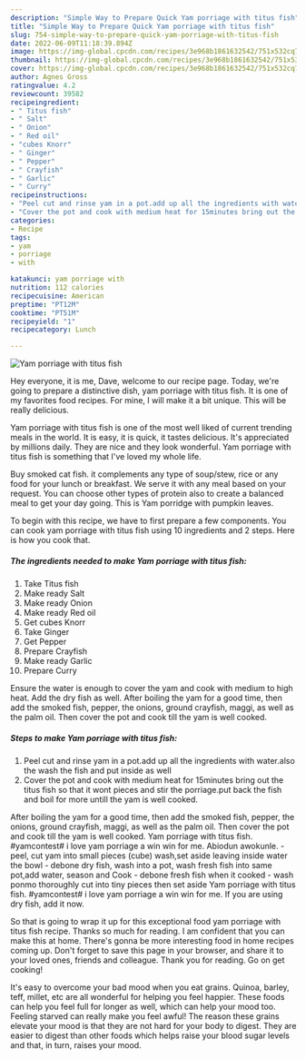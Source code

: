 ```yaml
---
description: "Simple Way to Prepare Quick Yam porriage with titus fish"
title: "Simple Way to Prepare Quick Yam porriage with titus fish"
slug: 754-simple-way-to-prepare-quick-yam-porriage-with-titus-fish
date: 2022-06-09T11:18:39.894Z
image: https://img-global.cpcdn.com/recipes/3e968b1861632542/751x532cq70/yam-porriage-with-titus-fish-recipe-main-photo.jpg
thumbnail: https://img-global.cpcdn.com/recipes/3e968b1861632542/751x532cq70/yam-porriage-with-titus-fish-recipe-main-photo.jpg
cover: https://img-global.cpcdn.com/recipes/3e968b1861632542/751x532cq70/yam-porriage-with-titus-fish-recipe-main-photo.jpg
author: Agnes Gross
ratingvalue: 4.2
reviewcount: 39582
recipeingredient:
- " Titus fish"
- " Salt"
- " Onion"
- " Red oil"
- "cubes Knorr"
- " Ginger"
- " Pepper"
- " Crayfish"
- " Garlic"
- " Curry"
recipeinstructions:
- "Peel cut and rinse yam in a pot.add up all the ingredients with water.also the wash the fish and put inside as well"
- "Cover the pot and cook with medium heat for 15minutes bring out the titus fish so that it wont pieces and stir the porriage.put back the fish and boil for more untill the yam is well cooked."
categories:
- Recipe
tags:
- yam
- porriage
- with

katakunci: yam porriage with 
nutrition: 112 calories
recipecuisine: American
preptime: "PT12M"
cooktime: "PT51M"
recipeyield: "1"
recipecategory: Lunch

---
```



![Yam porriage with titus fish](https://img-global.cpcdn.com/recipes/3e968b1861632542/751x532cq70/yam-porriage-with-titus-fish-recipe-main-photo.jpg)

Hey everyone, it is me, Dave, welcome to our recipe page. Today, we're going to prepare a distinctive dish, yam porriage with titus fish. It is one of my favorites food recipes. For mine, I will make it a bit unique. This will be really delicious.

Yam porriage with titus fish is one of the most well liked of current trending meals in the world. It is easy, it is quick, it tastes delicious. It's appreciated by millions daily. They are nice and they look wonderful. Yam porriage with titus fish is something that I've loved my whole life.

Buy smoked cat fish. it complements any type of soup/stew, rice or any food for your lunch or breakfast. We serve it with any meal based on your request. You can choose other types of protein also to create a balanced meal to get your day going. This is Yam porridge with pumpkin leaves.


To begin with this recipe, we have to first prepare a few components. You can cook yam porriage with titus fish using 10 ingredients and 2 steps. Here is how you cook that.

<!--inarticleads1-->

##### The ingredients needed to make Yam porriage with titus fish:

1. Take  Titus fish
1. Make ready  Salt
1. Make ready  Onion
1. Make ready  Red oil
1. Get cubes Knorr
1. Take  Ginger
1. Get  Pepper
1. Prepare  Crayfish
1. Make ready  Garlic
1. Prepare  Curry


Ensure the water is enough to cover the yam and cook with medium to high heat. Add the dry fish as well. After boiling the yam for a good time, then add the smoked fish, pepper, the onions, ground crayfish, maggi, as well as the palm oil. Then cover the pot and cook till the yam is well cooked. 

<!--inarticleads2-->

##### Steps to make Yam porriage with titus fish:

1. Peel cut and rinse yam in a pot.add up all the ingredients with water.also the wash the fish and put inside as well
1. Cover the pot and cook with medium heat for 15minutes bring out the titus fish so that it wont pieces and stir the porriage.put back the fish and boil for more untill the yam is well cooked.


After boiling the yam for a good time, then add the smoked fish, pepper, the onions, ground crayfish, maggi, as well as the palm oil. Then cover the pot and cook till the yam is well cooked. Yam porriage with titus fish. #yamcontest# i love yam porriage a win win for me. Abiodun awokunle. - peel, cut yam into small pieces (cube) wash,set aside leaving inside water the bowl - debone dry fish, wash into a pot, wash fresh fish into same pot,add water, season and Cook - debone fresh fish when it cooked - wash ponmo thoroughly cut into tiny pieces then set aside Yam porriage with titus fish. #yamcontest# i love yam porriage a win win for me. If you are using dry fish, add it now. 

So that is going to wrap it up for this exceptional food yam porriage with titus fish recipe. Thanks so much for reading. I am confident that you can make this at home. There's gonna be more interesting food in home recipes coming up. Don't forget to save this page in your browser, and share it to your loved ones, friends and colleague. Thank you for reading. Go on get cooking!

It's easy to overcome your bad mood when you eat grains. Quinoa, barley, teff, millet, etc are all wonderful for helping you feel happier. These foods can help you feel full for longer as well, which can help your mood too. Feeling starved can really make you feel awful! The reason these grains elevate your mood is that they are not hard for your body to digest. They are easier to digest than other foods which helps raise your blood sugar levels and that, in turn, raises your mood.
